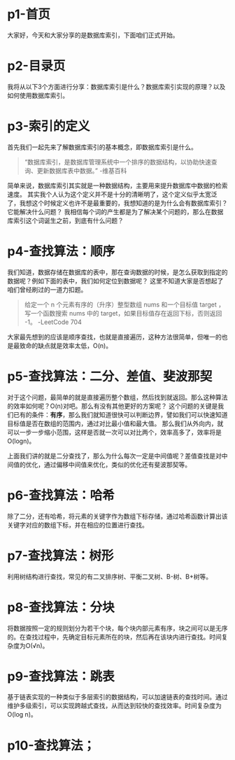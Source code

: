 # p1-首页
大家好，今天和大家分享的是数据库索引，下面咱们正式开始。

# p2-目录页
我将从以下3个方面进行分享：数据库索引是什么？数据库索引实现的原理？以及如何使用数据库索引。

# p3-索引的定义
首先我们一起先来了解数据库索引的基本概念，即数据库索引是什么。

> “数据库索引，是数据库管理系统中一个排序的数据结构，以协助快速查询、更新数据库表中数据。” -维基百科

简单来说，数据库索引其实就是一种数据结构，主要用来提升数据库中数据的检索速度。
其实我个人认为这个定义并不是十分的清晰明了，这个定义似乎太宽泛了，我想这个时候定义也许不是最重要的，我想知道的是为什么会有数据库索引？它能解决什么问题？
我相信每个词的产生都是为了解决某个问题的，那么在数据库索引这个词诞生之前，到底有什么问题？

# p4-查找算法：顺序
我们知道，数据存储在数据库的表中，那在查询数据的时候，是怎么获取到指定的数据呢？例如下面的表中，我们如何定位到数据呢？
这里不知道大家是否想起了咱们曾经刷过的一道力扣题。
> 给定一个 n 个元素有序的（升序）整型数组 nums 和一个目标值 target  ，写一个函数搜索 nums 中的 target，如果目标值存在返回下标，否则返回 -1。 -LeetCode 704

大家最先想到的应该是顺序查找，也就是直接遍历，这种方法很简单，但唯一的也是最致命的缺点就是效率太低，O(n)。

# p5-查找算法：二分、差值、斐波那契
对于这个问题，最简单的就是直接遍历整个数组，然后找到就返回。那么这种算法的效率如何呢？O(n)对吧。那么有没有其他更好的方案呢？
这个问题的关键是我们已有的条件：**有序**，那么我们就知道很快可以判断边界，譬如我们可以快速知道目标值是否在数组的范围内，通过对比最小值和最大值。
那么我们从外向内，就可以一步一步缩小范围，这样是否就一次可以对比两个，效率高多了，效率将是O(logn)。

上面我们讲的就是二分查找了，那么为什么每次一定是中间值呢？差值查找是对中间值的优化，通过偏移中间值来优化，类似的优化还有斐波那契等。

# p6-查找算法：哈希
除了二分，还有哈希，将元素的关键字作为数组下标存储，通过哈希函数计算出该关键字对应的数组下标，并在相应的位置进行查找。

# p7-查找算法：树形
利用树结构进行查找，常见的有二叉排序树、平衡二叉树、B-树、B+树等。

# p8-查找算法：分块
将数据按照一定的规则划分为若干个块，每个块内部元素有序，块之间可以是无序的。在查找过程中，先确定目标元素所在的块，然后再在该块内进行查找。时间复杂度为O(√n)。

# p9-查找算法：跳表
基于链表实现的一种类似于多层索引的数据结构，可以加速链表的查找时间。通过维护多级索引，可以实现跨越式查找，从而达到较快的查找效率。时间复杂度为O(log n)。

# p10-查找算法；
